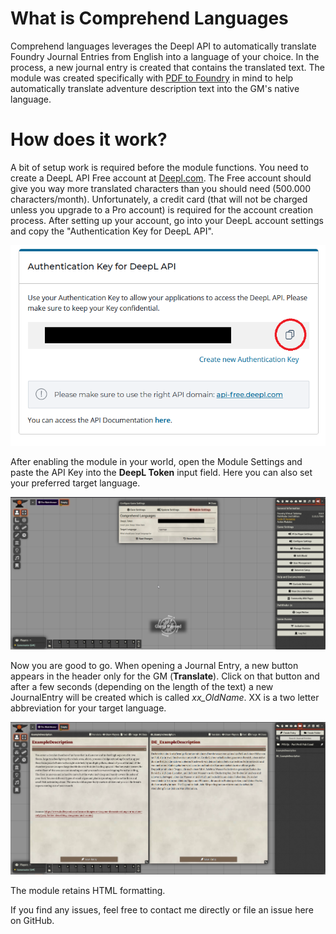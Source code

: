 # What is Comprehend Languages

Comprehend languages leverages the Deepl API to automatically translate Foundry Journal Entries from English into a language of your choice. In the process, a new journal entry is created that contains the translated text. The module was created specifically with [PDF to Foundry](https://gitlab.com/fryguy1013/pdftofoundry) in mind to help automatically translate adventure description text into the GM's native language.

# How does it work?

A bit of setup work is required before the module functions. You need to create a DeepL API Free account at [Deepl.com](https://www.deepl.com/pro#developer). The Free account should give you way more translated characters than you should need (500.000 characters/month). Unfortunately, a credit card (that will not be charged unless you upgrade to a Pro account) is required for the account creation process.
After setting up your account, go into your DeepL account settings and copy the "Authentication Key for DeepL API".

![DeepL Token](img/deepl-token-copy.png)

After enabling the module in your world, open the Module Settings and paste the API Key into the **DeepL Token** input field. Here you can also set your preferred target language.

![Module Settings](img/settings.png)

Now you are good to go. When opening a Journal Entry, a new button appears in the header only for the GM (**Translate**). Click on that button and after a few seconds (depending on the length of the text) a new JournalEntry will be created which is called _xx_OldName_. XX is a two letter abbreviation for your target language.

![Example Translation](img/example-translation.png)

The module retains HTML formatting.

If you find any issues, feel free to contact me directly or file an issue here on GitHub.

